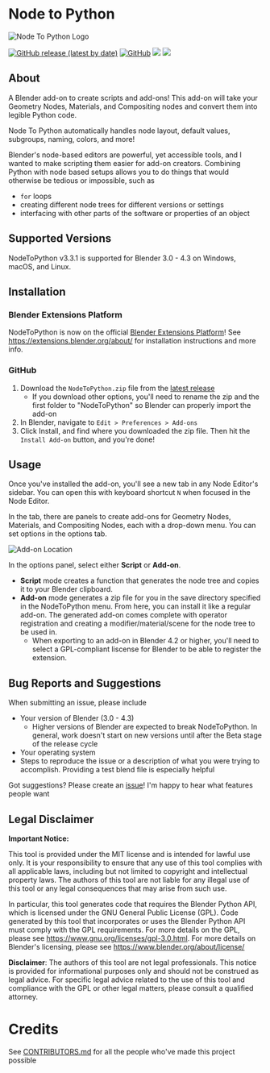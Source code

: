 # Node to Python

![Node To Python Logo](./img/logo.png "Node To Python Logo")

[![GitHub release (latest by date)](https://img.shields.io/github/v/release/BrendanParmer/NodeToPython)](https://github.com/BrendanParmer/NodeToPython/releases) [![GitHub](https://img.shields.io/github/license/BrendanParmer/NodeToPython)](https://github.com/BrendanParmer/NodeToPython/blob/main/LICENSE) ![](https://visitor-badge.laobi.icu/badge?page_id=BrendanParmer.NodeToPython) ![](https://img.shields.io/github/downloads/BrendanParmer/NodeToPython/total.svg)
 
## About
A Blender add-on to create scripts and add-ons! This add-on will take your Geometry Nodes, Materials, and Compositing nodes and convert them into legible Python code.

Node To Python automatically handles node layout, default values, subgroups, naming, colors, and more! 

Blender's node-based editors are powerful, yet accessible tools, and I wanted to make scripting them easier for add-on creators. Combining Python with node based setups allows you to do things that would otherwise be tedious or impossible, such as
* `for` loops
* creating different node trees for different versions or settings
* interfacing with other parts of the software or properties of an object

## Supported Versions
NodeToPython v3.3.1 is supported for Blender 3.0 - 4.3 on Windows, macOS, and Linux.

## Installation
### Blender Extensions Platform
NodeToPython is now on the official [Blender Extensions Platform](https://extensions.blender.org/add-ons/node-to-python/)! See https://extensions.blender.org/about/ for installation instructions and more info. 

### GitHub
1. Download the `NodeToPython.zip` file from the [latest release](https://github.com/BrendanParmer/NodeToPython/releases)
    * If you download other options, you'll need to rename the zip and the first folder to "NodeToPython" so Blender can properly import the add-on
2. In Blender, navigate to `Edit > Preferences > Add-ons`
3. Click Install, and find where you downloaded the zip file. Then hit the `Install Add-on` button, and you're done!

## Usage
Once you've installed the add-on, you'll see a new tab in any Node Editor's sidebar. You can open this with keyboard shortcut `N` when focused in the Node Editor.

In the tab, there are panels to create add-ons for Geometry Nodes, Materials, and Compositing Nodes, each with a drop-down menu. You can set options in the options tab.

![Add-on Location](./img/NodeToPython_Location.png "Add-on Location")

In the options panel, select either **Script** or **Add-on**. 
* **Script** mode creates a function that generates the node tree and copies it to your Blender clipboard.
* **Add-on** mode generates a zip file for you in the save directory specified in the NodeToPython menu. From here, you can install it like a regular add-on. The generated add-on comes complete with operator registration and creating a modifier/material/scene for the node tree to be used in.
    * When exporting to an add-on in Blender 4.2 or higher, you'll need to select a GPL-compliant liscense for Blender to be able to register the extension.

## Bug Reports and Suggestions

When submitting an issue, please include 

* Your version of Blender (3.0 - 4.3)
    * Higher versions of Blender are expected to break NodeToPython. In general, work doesn't start on new versions until after the Beta stage of the release cycle
* Your operating system
* Steps to reproduce the issue or a description of what you were trying to accomplish. Providing a test blend file is especially helpful

Got suggestions? Please create an [issue](https://github.com/BrendanParmer/NodeToPython/issues)! I'm happy to hear what features people want

## Legal Disclaimer

**Important Notice:**

This tool is provided under the MIT license and is intended for lawful use only. It is your responsibility to ensure that any use of this tool complies with all applicable laws, including but not limited to copyright and intellectual property laws. The authors of this tool are not liable for any illegal use of this tool or any legal consequences that may arise from such use.

In particular, this tool generates code that requires the Blender Python API, which is licensed under the GNU General Public License (GPL). Code generated by this tool that incorporates or uses the Blender Python API must comply with the GPL requirements. For more details on the GPL, please see https://www.gnu.org/licenses/gpl-3.0.html. For more details on Blender's licensing, please see https://www.blender.org/about/license/

**Disclaimer**: The authors of this tool are not legal professionals. This notice is provided for informational purposes only and should not be construed as legal advice. For specific legal advice related to the use of this tool and compliance with the GPL or other legal matters, please consult a qualified attorney.

# Credits
See [CONTRIBUTORS.md](./CONTRIBUTORS.md) for all the people who've made this project possible

